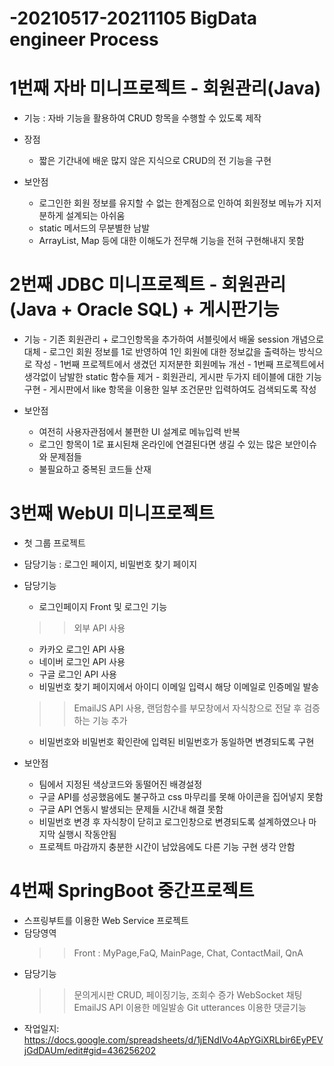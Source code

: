 # -20210517-20211105 BigData engineer Process
   
# 1번째 자바 미니프로젝트 - 회원관리(Java)
  - 기능 : 자바 기능을 활용하여 CRUD 항목을 수행할 수 있도록 제작
  - 장점
    - 짧은 기간내에 배운 많지 않은 지식으로 CRUD의 전 기능을 구현
    
  - 보안점
    - 로그인한 회원 정보를 유지할 수 없는 한계점으로 인하여 회원정보 메뉴가 지저분하게 설계되는 아쉬움
    - static 메서드의 무분별한 남발
    - ArrayList, Map 등에 대한 이해도가 전무해 기능을 전혀 구현해내지 못함
 

# 2번째 JDBC 미니프로젝트 - 회원관리(Java + Oracle SQL) + 게시판기능
   - 기능
    - 기존 회원관리 + 로그인항목을 추가하여 서블릿에서 배울 session 개념으로 대체
    - 로그인 회원 정보를 1로 반영하여 1인 회원에 대한 정보값을 출력하는 방식으로 작성
    - 1번째 프로젝트에서 생겼던 지저분한 회원메뉴 개선
    - 1번째 프로젝트에서 생각없이 남발한 static 함수들 제거
    - 회원관리, 게시판 두가지 테이블에 대한 기능 구현
    - 게시판에서 like 항목을 이용한 일부 조건문만 입력하여도 검색되도록 작성
      
  - 보안점
    - 여전히 사용자관점에서 불편한 UI 설계로 메뉴입력 반복
    - 로그인 항목이 1로 표시된채 온라인에 연결된다면 생길 수 있는 많은 보안이슈와 문제점들
    - 불필요하고 중복된 코드들 산재
    

# 3번째 WebUI 미니프로젝트 
  - 첫 그룹 프로젝트 
  - 담당기능 : 로그인 페이지, 비밀번호 찾기 페이지
  - 담당기능
    - 로그인페이지 Front 및 로그인 기능
    >> 외부 API 사용
    - 카카오 로그인 API 사용
    - 네이버 로그인 API 사용
    - 구글 로그인 API 사용
    - 비밀번호 찾기 페이지에서 아이디 이메일 입력시 해당 이메일로 인증메일 발송
    >> EmailJS API 사용, 랜덤함수를 부모창에서 자식창으로 전달 후 검증하는 기능 추가
    - 비밀번호와 비밀번호 확인란에 입력된 비밀번호가 동일하면 변경되도록 구현

  - 보안점
    - 팀에서 지정된 색상코드와 동떨어진 배경설정
    - 구글 API를 성공했음에도 불구하고 css 마무리를 못해 아이콘을 집어넣지 못함
    - 구글 API 연동시 발생되는 문제들 시간내 해결 못함
    - 비밀번호 변경 후 자식창이 닫히고 로그인창으로 변경되도록 설계하였으나 마지막 실행시 작동안됨
    - 프로젝트 마감까지 충분한 시간이 남았음에도 다른 기능 구현 생각 안함


# 4번째 SpringBoot 중간프로젝트
  - 스프링부트를 이용한 Web Service 프로젝트
  - 담당영역
    >> Front : MyPage,FaQ, MainPage, Chat, ContactMail, QnA
  - 담당기능
    >> 문의게시판 CRUD, 페이징기능, 조회수 증가
    >> WebSocket 채팅
    >> EmailJS API 이용한 메일발송
    >> Git utterances 이용한 댓글기능
  - 작업일지: https://docs.google.com/spreadsheets/d/1jENdIVo4ApYGiXRLbir6EyPEVjGdDAUm/edit#gid=436256202
  

